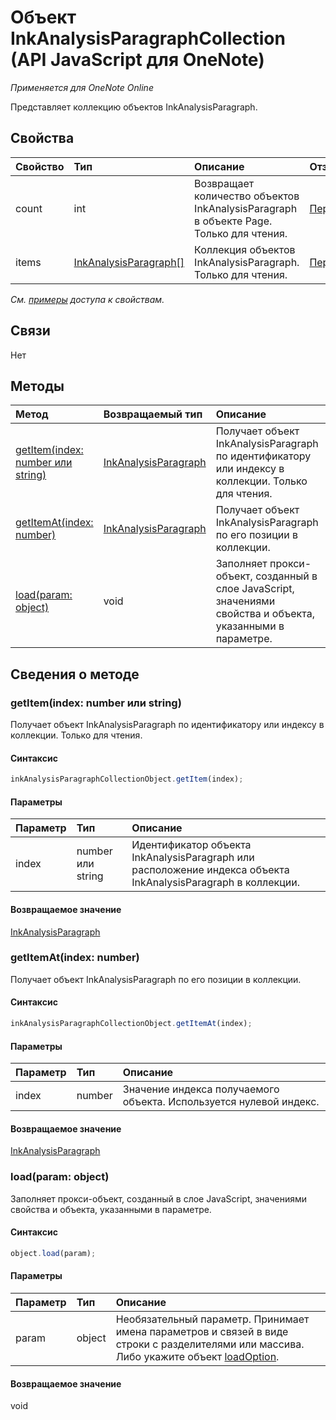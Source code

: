 ﻿# Объект InkAnalysisParagraphCollection (API JavaScript для OneNote)

_Применяется для OneNote Online_  


Представляет коллекцию объектов InkAnalysisParagraph.

## Свойства

| Свойство     | Тип   |Описание|Отзывы|
|:---------------|:--------|:----------|:-------|
|count|int|Возвращает количество объектов InkAnalysisParagraph в объекте Page. Только для чтения.|[Перейти](https://github.com/OfficeDev/office-js-docs/issues/new?title=OneNote-inkAnalysisParagraphCollection-count)|
|items|[InkAnalysisParagraph[]](inkanalysisparagraph.md)|Коллекция объектов InkAnalysisParagraph. Только для чтения.|[Перейти](https://github.com/OfficeDev/office-js-docs/issues/new?title=OneNote-inkAnalysisParagraphCollection-items)|

_См. [примеры](#примеры) доступа к свойствам._

## Связи
Нет


## Методы

| Метод           | Возвращаемый тип    |Описание| Отзыв|
|:---------------|:--------|:----------|:-------|
|[getItem(index: number или string)](#getitemindex-number-или-string)|[InkAnalysisParagraph](inkanalysisparagraph.md)|Получает объект InkAnalysisParagraph по идентификатору или индексу в коллекции. Только для чтения.|[Перейти](https://github.com/OfficeDev/office-js-docs/issues/new?title=OneNote-inkAnalysisParagraphCollection-getItem)|
|[getItemAt(index: number)](#getitematindex-number)|[InkAnalysisParagraph](inkanalysisparagraph.md)|Получает объект InkAnalysisParagraph по его позиции в коллекции.|[Перейти](https://github.com/OfficeDev/office-js-docs/issues/new?title=OneNote-inkAnalysisParagraphCollection-getItemAt)|
|[load(param: object)](#loadparam-object)|void|Заполняет прокси-объект, созданный в слое JavaScript, значениями свойства и объекта, указанными в параметре.|[Перейти](https://github.com/OfficeDev/office-js-docs/issues/new?title=OneNote-inkAnalysisParagraphCollection-load)|

## Сведения о методе


### getItem(index: number или string)
Получает объект InkAnalysisParagraph по идентификатору или индексу в коллекции. Только для чтения.

#### Синтаксис
```js
inkAnalysisParagraphCollectionObject.getItem(index);
```

#### Параметры
| Параметр    | Тип   |Описание|
|:---------------|:--------|:----------|
|index|number или string|Идентификатор объекта InkAnalysisParagraph или расположение индекса объекта InkAnalysisParagraph в коллекции.|

#### Возвращаемое значение
[InkAnalysisParagraph](inkanalysisparagraph.md)

### getItemAt(index: number)
Получает объект InkAnalysisParagraph по его позиции в коллекции.

#### Синтаксис
```js
inkAnalysisParagraphCollectionObject.getItemAt(index);
```

#### Параметры
| Параметр    | Тип   |Описание|
|:---------------|:--------|:----------|
|index|number|Значение индекса получаемого объекта. Используется нулевой индекс.|

#### Возвращаемое значение
[InkAnalysisParagraph](inkanalysisparagraph.md)

### load(param: object)
Заполняет прокси-объект, созданный в слое JavaScript, значениями свойства и объекта, указанными в параметре.

#### Синтаксис
```js
object.load(param);
```

#### Параметры
| Параметр    | Тип   |Описание|
|:---------------|:--------|:----------|
|param|object|Необязательный параметр. Принимает имена параметров и связей в виде строки с разделителями или массива. Либо укажите объект [loadOption](loadoption.md).|

#### Возвращаемое значение
void
